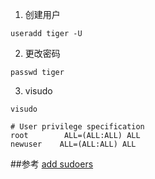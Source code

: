 1. 创建用户
```
useradd tiger -U
```

2. 更改密码
```
passwd tiger
```

3. visudo
```
visudo

# User privilege specification
root        ALL=(ALL:ALL) ALL
newuser    ALL=(ALL:ALL) ALL
```

##参考
[add sudoers](https://www.digitalocean.com/community/tutorials/how-to-add-delete-and-grant-sudo-privileges-to-users-on-a-debian-vps)
